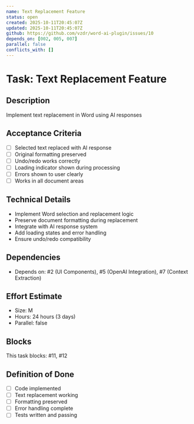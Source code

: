 ```yaml
---
name: Text Replacement Feature
status: open
created: 2025-10-11T20:45:07Z
updated: 2025-10-11T20:45:07Z
github: https://github.com/vzdr/word-ai-plugin/issues/10
depends_on: [002, 005, 007]
parallel: false
conflicts_with: []
---
```


# Task: Text Replacement Feature

## Description
Implement text replacement in Word using AI responses

## Acceptance Criteria
- [ ] Selected text replaced with AI response
- [ ] Original formatting preserved
- [ ] Undo/redo works correctly
- [ ] Loading indicator shown during processing
- [ ] Errors shown to user clearly
- [ ] Works in all document areas

## Technical Details
- Implement Word selection and replacement logic
- Preserve document formatting during replacement
- Integrate with AI response system
- Add loading states and error handling
- Ensure undo/redo compatibility

## Dependencies
- Depends on: #2 (UI Components), #5 (OpenAI Integration), #7 (Context Extraction)

## Effort Estimate
- Size: M
- Hours: 24 hours (3 days)
- Parallel: false

## Blocks
This task blocks: #11, #12

## Definition of Done
- [ ] Code implemented
- [ ] Text replacement working
- [ ] Formatting preserved
- [ ] Error handling complete
- [ ] Tests written and passing
